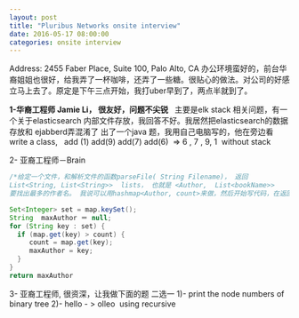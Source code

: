 ```yaml
---
layout: post
title: "Pluribus Networks onsite interview"
date: 2016-05-17 08:00:00
categories: onsite interview
---
```


Address:  2455 Faber Place, Suite 100, Palo Alto, CA
办公环境蛮好的，前台华裔姐姐也很好，给我弄了一杯咖啡，还弄了一些糖。很贴心的做法。对公司的好感立马上去了。原定是下午三点开始，我打uber早到了，两点半就到了。

**1-华裔工程师 Jamie Li， 很友好，问题不尖锐**
  主要是elk stack 相关问题，有一个关于elasticsearch 内部文件存放，我回答不好。我居然把elasticsearch的数据存放和 ejabberd弄混淆了
出了一个java 题，我用自己电脑写的，他在旁边看
write a class,   add (1) add(9) add(7) add(6)  => 6 , 7 , 9, 1  without stack

2- 亚裔工程师－Brain
```java
/*给定一个文件，和解析文件的函数parseFile( String Filename)， 返回
List<String, List<String>>  lists， 也就是 <Author,  List<bookName>>
要找出最多的作者名。 我说可以用hashmap<Author, count>来做，然后开始写代码，在返回结果的时候，我居然不记得 set 没有get 操作的。*/

Set<Integer> set = map.keySet();
String  maxAuthor ＝ null; 
for (String key : set) {
  if (map.get(key) > count) {
     count = map.get(key);
     maxAuthor = key;
  }
}
return maxAuthor
```

3- 亚裔工程师, 很资深，让我做下面的题 二选一
1)- print the node numbers of binary tree
2)- hello - > olleo  using recursive